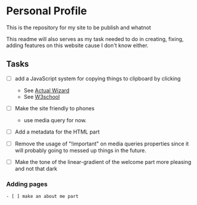 # Personal Profile

This is the repository for my site to be publish and whatnot

This readme will also serves as my task needed to do in creating, fixing, adding features on this website cause I don't know either.

## Tasks
- [ ] add a JavaScript system for copying things to clipboard by clicking
    - See [Actual Wizard](https://actualwizard.com/how-to-copy-text-to-the-clipboard-with-html-and-javascript)
    - See [W3school](https://www.w3schools.com/howto/howto_js_copy_clipboard.asp)

- [ ] Make the site friendly to phones
    - use media query for now.

- [ ] Add a metadata for the HTML part

- [ ] Remove the usage of "!important" on media queries properties since it will probably going to messed up things in the future.

- [ ] Make the tone of the linear-gradient of the welcome part more pleasing and not that dark

### Adding pages
    - [ ] make an about me part